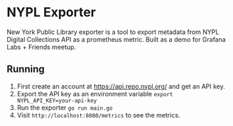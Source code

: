 # NYPL Exporter

New York Public Library exporter is a tool to export metadata from NYPL Digital Collections API as a prometheus metric.
Built as a demo for Grafana Labs + Friends meetup.

## Running

1. First create an account at https://api.repo.nypl.org/ and get an API key.
2. Export the API key as an environment variable `export NYPL_API_KEY=your-api-key`
3. Run the exporter `go run main.go`
4. Visit `http://localhost:8080/metrics` to see the metrics.
